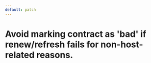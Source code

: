 ```yaml
---
default: patch
---
```


# Avoid marking contract as 'bad' if renew/refresh fails for non-host-related reasons.
